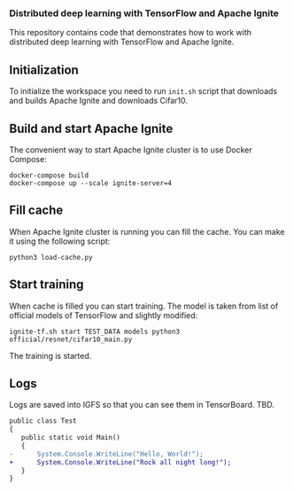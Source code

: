 ### Distributed deep learning with TensorFlow and Apache Ignite

This repository contains code that demonstrates how to work with distributed deep learning with TensorFlow and Apache Ignite.

## Initialization

To initialize the workspace you need to run `init.sh` script that downloads and builds Apache Ignite and downloads Cifar10.

## Build and start Apache Ignite

The convenient way to start Apache Ignite cluster is to use Docker Compose:

```
docker-compose build
docker-compose up --scale ignite-server=4

```

## Fill cache

When Apache Ignite cluster is running you can fill the cache. You can make it using the following script:

```
python3 load-cache.py
```

## Start training

When cache is filled you can start training. The model is taken from list of official models of TensorFlow and slightly modified:

```
ignite-tf.sh start TEST_DATA models python3 official/resnet/cifar10_main.py
```

The training is started.

## Logs

Logs are saved into IGFS so that you can see them in TensorBoard. TBD.

```diff
public class Test
{
   public static void Main()
   {
-      System.Console.WriteLine("Hello, World!");
+      System.Console.WriteLine("Rock all night long!");
   }
}
```
